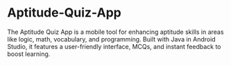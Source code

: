 # Aptitude-Quiz-App
The Aptitude Quiz App is a mobile tool for enhancing aptitude skills in areas like logic, math, vocabulary, and programming. Built with Java in Android Studio, it features a user-friendly interface, MCQs, and instant feedback to boost learning.
